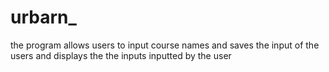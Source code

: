 # urbarn_
the program allows users to input course names 
and saves the input of the users
and displays the the inputs inputted by the user
